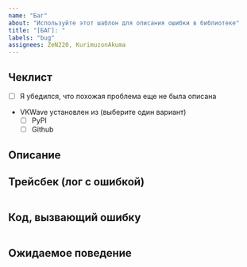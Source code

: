 ```yaml
---
name: "Баг"
about: "Используйте этот шаблон для описания ошибки в библиотеке"
title: "[БАГ]: "
labels: "bug"
assignees: ZeN220, KurimuzonAkuma
---
```


## Чеклист

- [ ] Я убедился, что похожая проблема еще не была описана

- VKWave установлен из (выберите один вариант)
  - [ ] PyPI
  - [ ] Github

## Описание

<!-- Максимально подробно опишите вашу проблему -->

## Трейсбек (лог с ошибкой)

<!-- Вставьте в поле ниже полный текст выброшенного исключения-->

```python

```

## Код, вызвающий ошибку

```python

```
## Ожидаемое поведение

<!-- Опишите, что должно было произойти -->
